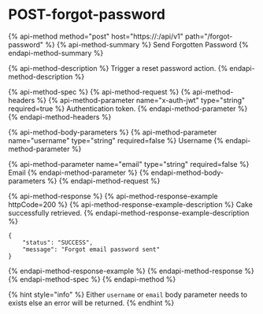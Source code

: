 # POST-forgot-password

{% api-method method="post" host="https://<host>:<port>/api/v1" path="/forgot-password" %}
{% api-method-summary %}
Send Forgotten Password
{% endapi-method-summary %}

{% api-method-description %}
Trigger a reset password action.
{% endapi-method-description %}

{% api-method-spec %}
{% api-method-request %}
{% api-method-headers %}
{% api-method-parameter name="x-auth-jwt" type="string" required=true %}
Authentication token.
{% endapi-method-parameter %}
{% endapi-method-headers %}

{% api-method-body-parameters %}
{% api-method-parameter name="username" type="string" required=false %}
Username
{% endapi-method-parameter %}

{% api-method-parameter name="email" type="string" required=false %}
Email
{% endapi-method-parameter %}
{% endapi-method-body-parameters %}
{% endapi-method-request %}

{% api-method-response %}
{% api-method-response-example httpCode=200 %}
{% api-method-response-example-description %}
Cake successfully retrieved.
{% endapi-method-response-example-description %}

```
{
    "status": "SUCCESS",
    "message": "Forgot email password sent"
}
```
{% endapi-method-response-example %}
{% endapi-method-response %}
{% endapi-method-spec %}
{% endapi-method %}

{% hint style="info" %}
Either `username` or `email` body parameter needs to exists else an error will be returned.
{% endhint %}



